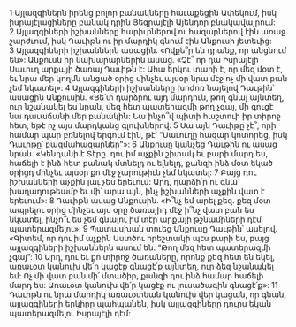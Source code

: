 1 Այլազգիներն իրենց բոլոր բանակները հաւաքեցին Ափեկում, իսկ իսրայէլացիները բանակ դրին Յեզրայէլի Այենդոր բնակավայրում: 2 Այլազգիների իշխանները հարիւրներով ու հազարներով էին առաջ շարժւում, իսկ Դաւիթն ու իր մարդիկ գնում էին Անքուսի յետեւից: 3 Այլազգիների իշխաններն ասացին. «Ովքե՞ր են դրանք, որ անցնում են»: Անքուսն իր նախարարներին ասաց. «Չէ՞ որ դա Իսրայէլի Սաւուղ արքայի ծառայ Դաւիթն է: Ահա երկու տարի է, որ մեզ մօտ է, եւ նրա մեր կողմն անցած օրից մինչեւ այսօր նրա մէջ ոչ մի վատ բան չեմ նկատել»: 4 Այլազգիների իշխանները խոժոռ նայելով Դաւթին՝ ասացին Անքուսին. «Յե՛տ դարձրու այդ մարդուն, թող գնայ այնտեղ, ուր նշանակել ես նրան, մեզ հետ պատերազմի թող չգայ, մի գուցէ նա դաւաճանի մեր բանակին: Նա ինչո՞վ պիտի հաշտուի իր տիրոջ հետ, եթէ ոչ այս մարդկանց գլուխներով: 5 Սա այն Դաւիթը չէ՞, որի համար պար բռնելով երգում էին, թէ՝ “Սաւուղը հազար կոտորեց, իսկ Դաւիթը՝ բազմահազարներ”»:
6 Անքուսը կանչեց Դաւթին ու ասաց նրան. «Կենդանի է Տէրը. դու իմ աչքին շիտակ եւ բարի մարդ ես, հաճելի է ինձ հետ բանակ մտնելդ ու ելնելդ, քանզի ինձ մօտ եկած օրիցդ մինչեւ այսօր քո մէջ չարութիւն չեմ նկատել: 7 Բայց դու իշխանների աչքին լաւ չես երեւում: Արդ, դարձի՛ր ու գնա՛ խաղաղութեամբ եւ մի՛ արա այն, ինչ իշխանների աչքին վատ է երեւում»:
8 Դաւիթն ասաց Անքուսին. «Ի՞նչ եմ արել քեզ. քեզ մօտ ապրելու օրից մինչեւ այս օրը ծառայիդ մէջ ի՞նչ վատ բան ես նկատել, ինչո՞ւ ես չեմ գնալու իմ տէր արքայի թշնամիների դէմ պատերազմելու»: 9 Պատասխան տուեց Անքուսը Դաւթին՝ ասելով. «Գիտեմ, որ դու իմ աչքին Աստծու հրեշտակի պէս բարի ես, բայց այլազգիների իշխաններն ասում են. “Թող մեզ հետ պատերազմի չգայ”: 10 Արդ, դու եւ քո տիրոջ ծառաները, որոնք քեզ հետ են եկել, առաւօտ կանուխ վե՛ր կացէք գնացէ՛ք այնտեղ, ուր ձեզ նշանակել եմ: Ոչ մի վատ բան մի՛ մտածիր, քանզի դու ինձ համար հաճելի մարդ ես: Առաւօտ կանուխ վե՛ր կացէք ու լուսածագին գնացէ՛ք»:
11 Դաւիթն ու նրա մարդիկ առաւօտեան կանուխ վեր կացան, որ գնան, այլազգիների երկիրը պահպանեն, իսկ այլազգիները դուրս եկան պատերազմելու Իսրայէլի դէմ:
